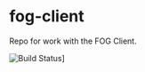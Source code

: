 # fog-client
Repo for work with the FOG Client.

![Build Status](https://travis-ci.org/FOGProject/fog-client.svg?branch=dev)]


